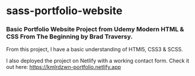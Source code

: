 # sass-portfolio-website
### Basic Portfolio Website Project from Udemy Modern HTML &amp; CSS From The Beginning by Brad Traversy.

From this project, I have a basic understanding of HTMl5, CSS3 & SCSS. 

I also deployed the project on Netlify with a working contact form. 
Check it out here: https://kmlrdzwn-portfolio.netlify.app
